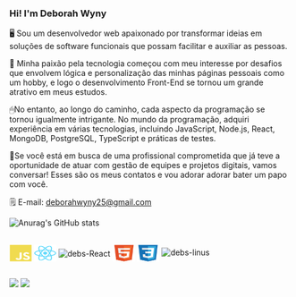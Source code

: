 ### Hi! I'm Deborah Wyny



🖥 Sou um desenvolvedor web apaixonado por transformar ideias em soluções de software funcionais que possam facilitar e auxiliar as pessoas. 

🌟 Minha paixão pela tecnologia começou com meu interesse por desafios que envolvem lógica e personalização das minhas páginas pessoais como um hobby, e logo o desenvolvimento Front-End se tornou um grande atrativo em meus estudos. 

🖱No entanto, ao longo do caminho, cada aspecto da programação se tornou igualmente intrigante. No mundo da programação, adquiri experiência em várias tecnologias, incluindo JavaScript, Node.js, React, MongoDB, PostgreSQL, TypeScript e práticas de testes.

📌Se você está em busca de uma profissional comprometida que já teve a oportunidade de atuar com gestão de equipes e projetos digitais, vamos conversar! Esses são os meus contatos e vou adorar adorar bater um papo com você.

🗒️ E-mail: deborahwyny25@gmail.com

![Anurag's GitHub stats](https://github-readme-stats.vercel.app/api?username=deborahwyny&show_icons=true&theme=dracula)

<div style="display: inline_block"><br>
  <img align="center" alt="debs-Js" height="30" width="40" src="https://raw.githubusercontent.com/devicons/devicon/master/icons/javascript/javascript-plain.svg">

  <img align="center" alt="debs-React" height="30" width="40" src="https://raw.githubusercontent.com/devicons/devicon/master/icons/react/react-original.svg">
  
  <img align="center" alt="debs-React" height="30" width="40" src="https://cdn.jsdelivr.net/gh/devicons/devicon/icons/javascript/javascript-plain.svg" />
          
  <img align="center" alt="debs-HTML" height="30" width="40" src="https://raw.githubusercontent.com/devicons/devicon/master/icons/html5/html5-original.svg">
  <img align="center" alt="debs-CSS" height="30" width="40" src="https://raw.githubusercontent.com/devicons/devicon/master/icons/css3/css3-original.svg">
  <img aling= "center" alt="debs-linus" height="30" width="40" src="https://cdn.jsdelivr.net/gh/devicons/devicon/icons/linux/linux-original.svg">
</div>

##
  
  <div>
    <a href="https://instagram.com/deborahwyny" target="_blank"><img src="https://img.shields.io/badge/-Instagram-%23E4405F?style=for-the-badge&logo=instagram&logoColor=white" target="_blank"></a>
  <a href="https://www.linkedin.com/in/deborah-wyny-sol-554041269/" target="_blank"><img src="https://img.shields.io/badge/-LinkedIn-%230077B5?style=for-the-badge&logo=linkedin&logoColor=white" target="_blank"></a> 
</div>
